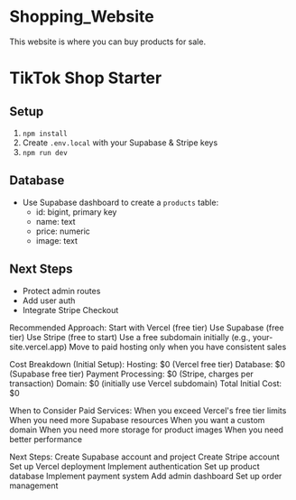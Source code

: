 # Shopping_Website
This website is where you can buy products for sale. 

# TikTok Shop Starter

## Setup
1. `npm install`
2. Create `.env.local` with your Supabase & Stripe keys
3. `npm run dev`

## Database
- Use Supabase dashboard to create a `products` table:
  - id: bigint, primary key
  - name: text
  - price: numeric
  - image: text

## Next Steps
- Protect admin routes
- Add user auth
- Integrate Stripe Checkout 


Recommended Approach:
Start with Vercel (free tier)
Use Supabase (free tier)
Use Stripe (free to start)
Use a free subdomain initially (e.g., your-site.vercel.app)
Move to paid hosting only when you have consistent sales

Cost Breakdown (Initial Setup):
Hosting: $0 (Vercel free tier)
Database: $0 (Supabase free tier)
Payment Processing: $0 (Stripe, charges per transaction)
Domain: $0 (initially use Vercel subdomain)
Total Initial Cost: $0

When to Consider Paid Services:
When you exceed Vercel's free tier limits
When you need more Supabase resources
When you want a custom domain
When you need more storage for product images
When you need better performance


Next Steps:
Create Supabase account and project
Create Stripe account
Set up Vercel deployment
Implement authentication
Set up product database
Implement payment system
Add admin dashboard
Set up order management